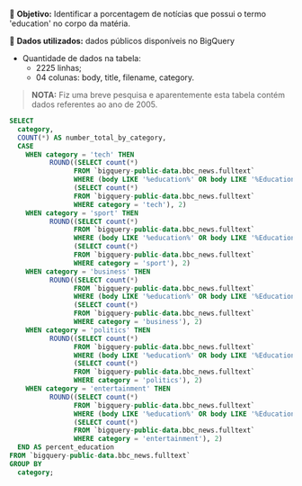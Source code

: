 :dart: **Objetivo:** Identificar a porcentagem de notícias que possui o termo 'education' no corpo da matéria.  

🎲 **Dados utilizados:** dados públicos disponíveis no BigQuery
* Quantidade de dados na tabela: 
   * 2225 linhas;
   * 04 colunas: body, title, filename, category. 
> **NOTA:** Fiz uma breve pesquisa e aparentemente esta tabela contém dados referentes ao ano de 2005.


```SQL
SELECT 
  category,
  COUNT(*) AS number_total_by_category,  
  CASE 
    WHEN category = 'tech' THEN 
          ROUND((SELECT count(*)
                FROM `bigquery-public-data.bbc_news.fulltext`
                WHERE (body LIKE '%education%' OR body LIKE '%Education%') AND category = 'tech') * 100 /
                (SELECT count(*)
                FROM `bigquery-public-data.bbc_news.fulltext`
                WHERE category = 'tech'), 2)
    WHEN category = 'sport' THEN 
          ROUND((SELECT count(*)
                FROM `bigquery-public-data.bbc_news.fulltext`
                WHERE (body LIKE '%education%' OR body LIKE '%Education%') AND category = 'sport') * 100 /
                (SELECT count(*)
                FROM `bigquery-public-data.bbc_news.fulltext`
                WHERE category = 'sport'), 2)
    WHEN category = 'business' THEN 
          ROUND((SELECT count(*)
                FROM `bigquery-public-data.bbc_news.fulltext`
                WHERE (body LIKE '%education%' OR body LIKE '%Education%') AND category = 'business') * 100 /
                (SELECT count(*)
                FROM `bigquery-public-data.bbc_news.fulltext`
                WHERE category = 'business'), 2)
    WHEN category = 'politics' THEN 
          ROUND((SELECT count(*)
                FROM `bigquery-public-data.bbc_news.fulltext`
                WHERE (body LIKE '%education%' OR body LIKE '%Education%') AND category = 'politics') * 100 /
                (SELECT count(*)
                FROM `bigquery-public-data.bbc_news.fulltext`
                WHERE category = 'politics'), 2)
    WHEN category = 'entertainment' THEN 
          ROUND((SELECT count(*)
                FROM `bigquery-public-data.bbc_news.fulltext`
                WHERE (body LIKE '%education%' OR body LIKE '%Education%') AND category = 'entertainment') * 100 /
                (SELECT count(*)
                FROM `bigquery-public-data.bbc_news.fulltext`
                WHERE category = 'entertainment'), 2) 
  END AS percent_education
FROM `bigquery-public-data.bbc_news.fulltext`
GROUP BY
  category;
```
